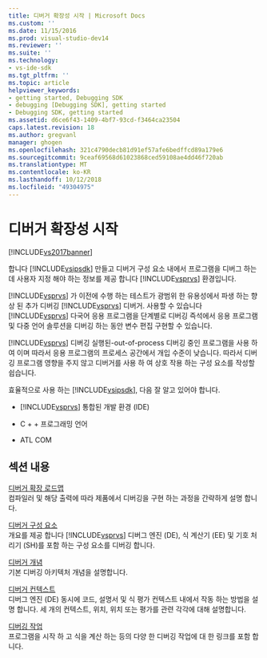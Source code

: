 ```yaml
---
title: 디버거 확장성 시작 | Microsoft Docs
ms.custom: ''
ms.date: 11/15/2016
ms.prod: visual-studio-dev14
ms.reviewer: ''
ms.suite: ''
ms.technology:
- vs-ide-sdk
ms.tgt_pltfrm: ''
ms.topic: article
helpviewer_keywords:
- getting started, Debugging SDK
- debugging [Debugging SDK], getting started
- Debugging SDK, getting started
ms.assetid: d6ce6f43-1409-4bf7-93cd-f3464ca23504
caps.latest.revision: 18
ms.author: gregvanl
manager: ghogen
ms.openlocfilehash: 321c4790decb81d91ef57afe6bedffcd89a179e6
ms.sourcegitcommit: 9ceaf69568d61023868ced59108ae4dd46f720ab
ms.translationtype: MT
ms.contentlocale: ko-KR
ms.lasthandoff: 10/12/2018
ms.locfileid: "49304975"
---
```

# <a name="getting-started-with-debugger-extensibility"></a>디버거 확장성 시작
[!INCLUDE[vs2017banner](../../includes/vs2017banner.md)]

합니다 [!INCLUDE[vsipsdk](../../includes/vsipsdk-md.md)] 만들고 디버거 구성 요소 내에서 프로그램을 디버그 하는 데 사용자 지정 해야 하는 정보를 제공 합니다 [!INCLUDE[vsprvs](../../includes/vsprvs-md.md)] 환경입니다.  
  
 [!INCLUDE[vsprvs](../../includes/vsprvs-md.md)] 가 이전에 수행 하는 테스트가 광범위 한 유용성에서 파생 하는 향상 된 추가 디버깅 [!INCLUDE[vsprvs](../../includes/vsprvs-md.md)] 디버거. 사용할 수 있습니다 [!INCLUDE[vsprvs](../../includes/vsprvs-md.md)] 다국어 응용 프로그램을 단계별로 디버깅 즉석에서 응용 프로그램 및 다중 언어 솔루션을 디버깅 하는 동안 변수 편집 구현할 수 있습니다.  
  
 [!INCLUDE[vsprvs](../../includes/vsprvs-md.md)] 디버깅 실행된-out-of-process 디버깅 중인 프로그램을 사용 하 여 이며 따라서 응용 프로그램의 프로세스 공간에서 개입 수준이 낮습니다. 따라서 디버깅 프로그램 영향을 주지 않고 디버거를 사용 하 여 상호 작용 하는 구성 요소를 작성할 쉽습니다.  
  
 효율적으로 사용 하는 [!INCLUDE[vsipsdk](../../includes/vsipsdk-md.md)], 다음 잘 알고 있어야 합니다.  
  
-   [!INCLUDE[vsprvs](../../includes/vsprvs-md.md)] 통합된 개발 환경 (IDE)  
  
-   C + + 프로그래밍 언어  
  
-   ATL COM  
  
## <a name="in-this-section"></a>섹션 내용  
 [디버거 확장 로드맵](../../extensibility/debugger/roadmap-for-extending-the-debugger.md)  
 컴파일러 및 해당 출력에 따라 제품에서 디버깅을 구현 하는 과정을 간략하게 설명 합니다.  
  
 [디버거 구성 요소](../../extensibility/debugger/debugger-components.md)  
 개요를 제공 합니다 [!INCLUDE[vsprvs](../../includes/vsprvs-md.md)] 디버그 엔진 (DE), 식 계산기 (EE) 및 기호 처리기 (SH)를 포함 하는 구성 요소를 디버깅 합니다.  
  
 [디버거 개념](../../extensibility/debugger/debugger-concepts.md)  
 기본 디버깅 아키텍처 개념을 설명합니다.  
  
 [디버거 컨텍스트](../../extensibility/debugger/debugger-contexts.md)  
 디버그 엔진 (DE) 동시에 코드, 설명서 및 식 평가 컨텍스트 내에서 작동 하는 방법을 설명 합니다. 세 개의 컨텍스트, 위치, 위치 또는 평가를 관련 각각에 대해 설명합니다.  
  
 [디버깅 작업](../../extensibility/debugger/debugging-tasks.md)  
 프로그램을 시작 하 고 식을 계산 하는 등의 다양 한 디버깅 작업에 대 한 링크를 포함 합니다.


